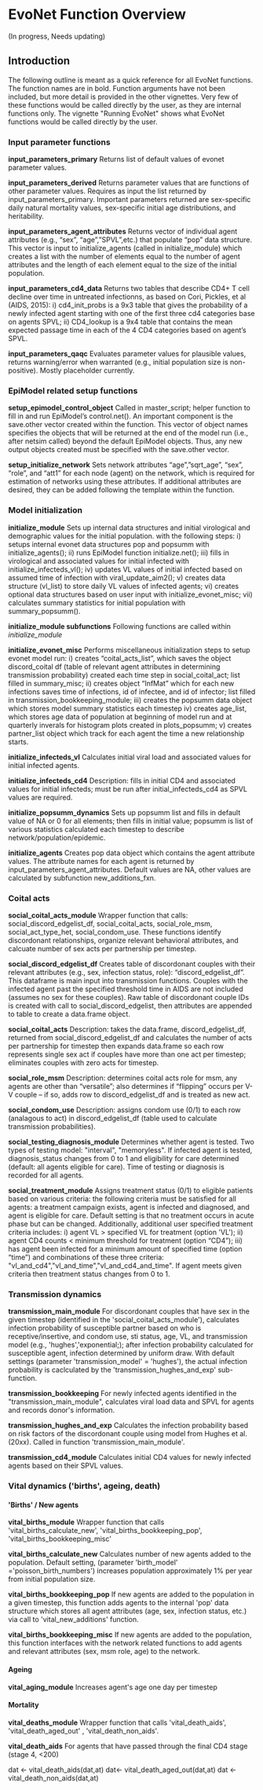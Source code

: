 EvoNet Function Overview
================

(In progress, Needs updating)

Introduction
------------

The following outline is meant as a quick reference for all EvoNet functions. The function names are in bold. Function arguments have not been included, but more detail is provided in the other vignettes. Very few of these functions would be called directly by the user, as they are internal functions only. The vignette "Running EvoNet" shows what EvoNet functions would be called directly by the user.

### Input parameter functions

**input\_parameters\_primary** Returns list of default values of evonet parameter values.

**input\_parameters\_derived** Returns parameter values that are functions of other parameter values. Requires as input the list returned by input\_parameters\_primary. Important parameters returned are sex-specific daily natural mortality values, sex-specific initial age distributions, and heritability.

**input\_parameters\_agent\_attributes** Returns vector of individual agent attributes (e.g., “sex”, “age”,”SPVL”,etc.) that populate “pop” data structure. This vector is input to initialize\_agents (called in initialize\_module) which creates a list with the number of elements equal to the number of agent attributes and the length of each element equal to the size of the initial population.

**input\_parameters\_cd4\_data** Returns two tables that describe CD4+ T cell decline over time in untreated infectionns, as based on Cori, Pickles, et al (AIDS, 2015): i) cd4\_init\_probs is a 9x3 table that gives the probability of a newly infected agent starting with one of the first three cd4 categories base on agents SPVL; ii) CD4\_lookup is a 9x4 table that contains the mean expected passage time in each of the 4 CD4 categories based on agent’s SPVL.

**input\_parameters\_qaqc** Evaluates parameter values for plausible values, returns warning/error when warranted (e.g., initial population size is non-positive). Mostly placeholder currently.

### EpiModel related setup functions

**setup\_epimodel\_control\_object** Called in master\_script; helper function to fill in and run EpiModel’s control.net(). An important component is the save.other vector created within the function. This vector of object names specifies the objects that will be returned at the end of the model run (i.e., after netsim called) beyond the default EpiModel objects. Thus, any new output objects created must be specified with the save.other vector.

**setup\_initialize\_network** Sets network attributes “age”,”sqrt\_age”, “sex”, “role”, and “att1” for each node (agent) on the network, which is required for estimation of networks using these attributes. If additional attributes are desired, they can be added following the template within the function.

### Model initialization

**initialize\_module** Sets up internal data structures and initial virological and demographic values for the initial population. with the following steps: i) setups internal evonet data structures pop and popsumm with initialize\_agents(); ii) runs EpiModel function initialize.net(); iii) fills in virological and associated values for initial infected with initialize\_infecteds\_vl(); iv) updates VL values of initial infected based on assumed time of infection with viral\_update\_aim2(); v) creates data structure (vl\_list) to store daily VL values of infected agents; vi) creates optional data structures based on user input with initialize\_evonet\_misc; vii) calculates summary statistics for initial population with summary\_popsumm().

**initialize\_module subfunctions** Following functions are called within *initialize\_module*

**initialize\_evonet\_misc** Performs miscellaneous initialization steps to setup evonet model run: i) creates “coital\_acts\_list”, which saves the object discord\_coital df (table of relevant agent attributes in determining transmission probability) created each time step in social\_coital\_act; list filled in summary\_misc; ii) creates object “InfMat” which for each new infections saves time of infections, id of infectee, and id of infector; list filled in transmission\_bookkeeping\_module; iii) creates the popsumm data object which stores model summary statistics each timestep iv) creates age\_list, which stores age data of population at beginning of model run and at quarterly inverals for histogram plots created in plots\_popsumm; v) creates partner\_list object which track for each agent the time a new relationship starts.

**initialize\_infecteds\_vl** Calculates initial viral load and associated values for initial infected agents.

**initialize\_infecteds\_cd4** Description: fills in initial CD4 and associated values for initial infecteds; must be run after initial\_infecteds\_cd4 as SPVL values are required.

**initialize\_popsumm\_dynamics** Sets up popsumm list and fills in default value of NA or 0 for all elements; then fills in initial value; popsumm is list of various statistics calculated each timestep to describe network/population/epidemic.

**initialize\_agents** Creates pop data object which contains the agent attribute values. The attribute names for each agent is returned by input\_parameters\_agent\_attributes. Default values are NA, other values are calculated by subfunction new\_additions\_fxn.

### Coital acts

**social\_coital\_acts\_module** Wrapper function that calls: social\_discord\_edgelist\_df, social\_coital\_acts, social\_role\_msm, social\_act\_type\_het, social\_condom\_use. These functions identify discordonant relationships, organize relevant behavioral attributes, and calcuate number of sex acts per partnership per timestep.

**social\_discord\_edgelist\_df** Creates table of discordonant couples with their relevant attributes (e.g., sex, infection status, role): “discord\_edgelist\_df”. This dataframe is main input into transmission functions. Couples with the infected agent past the specified threshold time in AIDS are not included (assumes no sex for these couples). Raw table of discordonant couple IDs is created with call to social\_discord\_edgelist, then attributes are appended to table to create a data.frame object.

**social\_coital\_acts** Description: takes the data.frame, discord\_edgelist\_df, returned from social\_discord\_edgelist\_df and calculates the number of acts per partnership for timestep then expands data.frame so each row represents single sex act if couples have more than one act per timestep; eliminates couples with zero acts for timestep.

**social\_role\_msm** Description: determines coital acts role for msm, any agents are other than “versatile”; also determines if “flipping” occurs per V-V couple – if so, adds row to discord\_edgelist\_df and is treated as new act.

**social\_condom\_use** Description: assigns condom use (0/1) to each row (analagous to act) in discord\_edgelist\_df (table used to calculate transmission probabilities).

**social\_testing\_diagnosis\_module** Determines whether agent is tested. Two types of testing model: "interval", "memoryless". If infected agent is tested, diagnosis\_status changes from 0 to 1 and eligibility for care determined (default: all agents eligible for care). Time of testing or diagnosis is recorded for all agents.

**social\_treatment\_module** Assigns treatment status (0/1) to eligible patients based on various criteria: the following criteria must be satisfied for all agents: a treatment campaign exists, agent is infected and diagnosed, and agent is eligible for care. Default setting is that no treatment occurs in acute phase but can be changed. Additionally, additional user specified treatment criteria includes: i) agent VL &gt; specified VL for treatment (option 'VL'); ii) agent CD4 counts &lt; minimum threshold for treatment (option “CD4”); iii) has agent been infected for a minimum amount of specified time (option “time”) and combinations of these three criteria: "vl\_and\_cd4","vl\_and\_time","vl\_and\_cd4\_and\_time". If agent meets given criteria then treatment status changes from 0 to 1.

### Transmission dynamics

**transmission\_main\_module** For discordonant couples that have sex in the given timestep (identified in the 'social\_coital\_acts\_module'), calculates infection probability of susceptible partner based on who is receptive/insertive, and condom use, sti status, age, VL, and transmission model (e.g., 'hughes','exponential;); after infection probability calculated for susceptible agent, infection determined by uniform draw. With default settings (parameter 'transmission\_model' = 'hughes'), the actual infection probability is caclculated by the 'transmission\_hughes\_and\_exp' sub-function.

**transmission\_bookkeeping** For newly infected agents identified in the "transmission\_main\_module", calculates viral load data and SPVL for agents and records donor's information.

**transmission\_hughes\_and\_exp** Calculates the infection probability based on risk factors of the discordonant couple using model from Hughes et al. (20xx). Called in function 'transmission\_main\_module'.

**transmission\_cd4\_module**
Calculates initial CD4 values for newly infected agents based on their SPVL values.

### Vital dynamics ('births', ageing, death)

#### 'Births' / New agents

**vital\_births\_module**
Wrapper function that calls 'vital\_births\_calculate\_new', 'vital\_births\_bookkeeping\_pop', 'vital\_births\_bookkeeping\_misc'

**vital\_births\_calculate\_new** Calculates number of new agents added to the population. Default setting, (parameter 'birth\_model' ='poisson\_birth\_numbers') increases population approximately 1% per year from initial population size.

**vital\_births\_bookkeeping\_pop** If new agents are added to the population in a given timestep, this function adds agents to the internal 'pop' data structure which stores all agent attributes (age, sex, infection status, etc.) via call to 'vital\_new\_additions' function.

**vital\_births\_bookkeeping\_misc** If new agents are added to the population, this function interfaces with the network related functions to add agents and relevant attributes (sex, msm role, age) to the network.

#### Ageing

**vital\_aging\_module** Increases agent's age one day per timestep

#### Mortality

**vital\_deaths\_module** Wrapper function that calls 'vital\_death\_aids', 'vital\_death\_aged\_out' , 'vital\_death\_non\_aids'.

**vital\_death\_aids**
For agents that have passed through the final CD4 stage (stage 4, &lt;200)

dat &lt;- vital\_death\_aids(dat,at) dat&lt;- vital\_death\_aged\_out(dat,at) dat &lt;- vital\_death\_non\_aids(dat,at)
